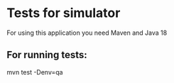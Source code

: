 # Tests for simulator

For using this application you need Maven and Java 18
## For running tests:
mvn test -Denv=qa
